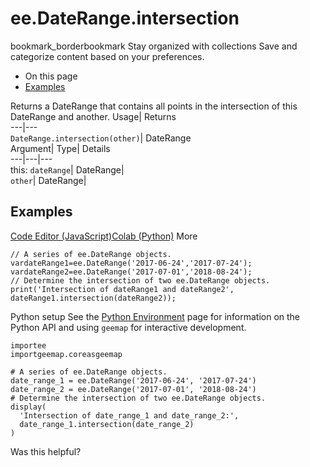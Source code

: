  
#  ee.DateRange.intersection 
bookmark_borderbookmark Stay organized with collections  Save and categorize content based on your preferences.
  * On this page
  * [Examples](https://developers.google.com/earth-engine/apidocs/ee-daterange-intersection#examples)


Returns a DateRange that contains all points in the intersection of this DateRange and another. 
Usage| Returns  
---|---  
`DateRange.intersection(other)`| DateRange  
Argument| Type| Details  
---|---|---  
this: `dateRange`| DateRange|   
`other`| DateRange|   
## Examples
[Code Editor (JavaScript)](https://developers.google.com/earth-engine/apidocs/ee-daterange-intersection#code-editor-javascript-sample)[Colab (Python)](https://developers.google.com/earth-engine/apidocs/ee-daterange-intersection#colab-python-sample) More
```
// A series of ee.DateRange objects.
vardateRange1=ee.DateRange('2017-06-24','2017-07-24');
vardateRange2=ee.DateRange('2017-07-01','2018-08-24');
// Determine the intersection of two ee.DateRange objects.
print('Intersection of dateRange1 and dateRange2',
dateRange1.intersection(dateRange2));
```
Python setup
See the [ Python Environment](https://developers.google.com/earth-engine/guides/python_install) page for information on the Python API and using `geemap` for interactive development.
```
importee
importgeemap.coreasgeemap
```
```
# A series of ee.DateRange objects.
date_range_1 = ee.DateRange('2017-06-24', '2017-07-24')
date_range_2 = ee.DateRange('2017-07-01', '2018-08-24')
# Determine the intersection of two ee.DateRange objects.
display(
  'Intersection of date_range_1 and date_range_2:',
  date_range_1.intersection(date_range_2)
)
```

Was this helpful?
